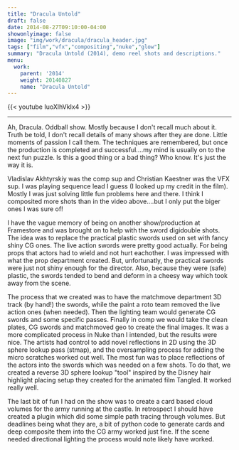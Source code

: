 ```yaml
---
title: "Dracula Untold"
draft: false
date: 2014-08-27T09:10:00-04:00
showonlyimage: false
image: "img/work/dracula/dracula_header.jpg"
tags: ["film","vfx","compositing","nuke","glow"]
summary: "Dracula Untold (2014), demo reel shots and descriptions."
menu:
  work:
    parent: '2014'
    weight: 20140827
    name: "Dracula Untold"
---
```



{{< youtube IuoXlhVkIx4 >}}

---


Ah, Dracula. Oddball show. Mostly because I don't recall much about it. Truth be told, I don't recall details of many shows after they are done. Little moments of passion I call them. The techniques are remembered, but once the production is completed and successful....my mind is usually on to the next fun puzzle. Is this a good thing or a bad thing? Who know. It's just the way it is.

Vladislav Akhtyrskiy was the comp sup and Christian Kaestner was the VFX sup. I was playing sequence lead I guess (I looked up my credit in the film). Mostly I was just solving little fun problems here and there. I think I composited more shots than in the video above....but I only put the biger ones I was sure of!

I have the vague memory of being on another show/production at Framestore and was brought on to help with the sword digidouble shots. The idea was to replace the practical plastic swords used on set with fancy shiny CG ones. The live action swords were pretty good actually. For being props that actors had to wield and not hurt eachother. I was impressed with what the prop department created. But, unfortunatly, the practical swords were just not shiny enough for the director. Also, because they were (safe) plastic, the swords tended to bend and deform in a cheesy way which took away from the scene.

The process that we created was to have the matchmove department 3D track (by hand!) the swords, while the paint a roto team removed the live action ones (when needed). Then the lighting team would generate CG swords and some specific passes. Finally in comp we would take the clean plates, CG swords and matchmoved geo to create the final images. It was a more complicated process in Nuke than I intended, but the results were nice. The artists had control to add novel reflections in 2D using the 3D sphere lookup pass (stmap), and the oversampling process for adding the micro scratches worked out well. The most fun was to place reflections of the actors into the swords which was needed on a few shots. To do that, we created a reverse 3D sphere lookup "tool" inspired by the Disney hair highlight placing setup they created for the animated film Tangled. It worked really well.


The last bit of fun I had on the show was to create a card based cloud volumes for the army running at the castle. In retrospect I should have created a plugin which did some simple path tracing through volumes. But deadlines being what they are, a bit of python code to generate cards and deep composite them into the CG army worked just fine. If the scene needed directional lighting the process would note likely have worked.
